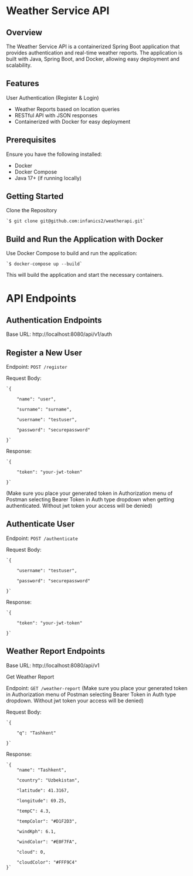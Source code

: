 # Weather Service API

## Overview

The Weather Service API is a containerized Spring Boot application that provides authentication and real-time weather reports. The application is built with Java, Spring Boot, and Docker, allowing easy deployment and scalability.

## Features

User Authentication (Register & Login)

- Weather Reports based on location queries
- RESTful API with JSON responses
- Containerized with Docker for easy deployment

## Prerequisites

Ensure you have the following installed:

- Docker
- Docker Compose
- Java 17+ (if running locally)

## Getting Started

Clone the Repository


    `$ git clone git@github.com:infanics2/weatherapi.git`

## Build and Run the Application with Docker

Use Docker Compose to build and run the application:

    `$ docker-compose up --build`

This will build the application and start the necessary containers.

# API Endpoints

## Authentication Endpoints

Base URL: http://localhost:8080/api/v1/auth

## Register a New User

Endpoint: `POST /register`

Request Body:

    `{

        "name": "user",
    
        "surname": "surname",
    
        "username": "testuser",
    
        "password": "securepassword"

    }`

Response:

    `{
    
        "token": "your-jwt-token"
    
    }`

(Make sure you place your generated token in Authorization menu of Postman selecting Bearer Token
in Auth type dropdown when getting authenticated. Without jwt token your access will be denied)

## Authenticate User

Endpoint: `POST /authenticate`

Request Body:

    `{

        "username": "testuser",

        "password": "securepassword"

    }`

Response:

    `{

        "token": "your-jwt-token"

    }`

## Weather Report Endpoints

Base URL: http://localhost:8080/api/v1

Get Weather Report

Endpoint: `GET /weather-report`
(Make sure you place your generated token in Authorization menu of Postman selecting Bearer Token 
in Auth type dropdown. Without jwt token your access will be denied)

Request Body:

    `{

        "q": "Tashkent"

    }`

Response:

    `{
        "name": "Tashkent",

        "country": "Uzbekistan",

        "latitude": 41.3167,

        "longitude": 69.25,

        "tempC": 4.3,

        "tempColor": "#D1F2D3",

        "windKph": 6.1,

        "windColor": "#E0F7FA",

        "cloud": 0,

        "cloudColor": "#FFF9C4"
    }`
